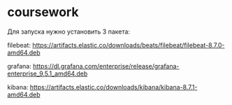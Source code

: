 # coursework

Для запуска нужно установить 3 пакета:

filebeat: https://artifacts.elastic.co/downloads/beats/filebeat/filebeat-8.7.0-amd64.deb

grafana:  https://dl.grafana.com/enterprise/release/grafana-enterprise_9.5.1_amd64.deb

kibana:   https://artifacts.elastic.co/downloads/kibana/kibana-8.7.1-amd64.deb